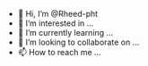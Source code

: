 - 👋 Hi, I’m @Rheed-pht
- 👀 I’m interested in ...
- 🌱 I’m currently learning ...
- 💞️ I’m looking to collaborate on ...
- 📫 How to reach me ...

<!---
Rheed-pht/Rheed-pht is a ✨ special ✨ repository because its `README.md` (this file) appears on your GitHub profile.
You can click the Preview link to take a look at your changes.
--->
